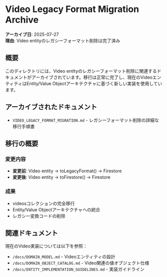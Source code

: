 # Video Legacy Format Migration Archive

**アーカイブ日**: 2025-07-27  
**理由**: Video entityのレガシーフォーマット削除は完了済み

## 概要

このディレクトリには、Video entityのレガシーフォーマット削除に関連するドキュメントがアーカイブされています。移行は正常に完了し、現在のVideoエンティティはEntity/Value Objectアーキテクチャに基づく新しい実装を使用しています。

## アーカイブされたドキュメント

- `VIDEO_LEGACY_FORMAT_MIGRATION.md` - レガシーフォーマット削除の詳細な移行手順書

## 移行の概要

### 変更内容
- **変更前**: Video entity → toLegacyFormat() → Firestore
- **変更後**: Video entity → toFirestore() → Firestore

### 成果
- videosコレクションの完全移行
- Entity/Value Objectアーキテクチャへの統合
- レガシー変換コードの削除

## 関連ドキュメント

現在のVideo実装については以下を参照：
- `/docs/DOMAIN_MODEL.md` - Videoエンティティの設計
- `/docs/DOMAIN_OBJECT_CATALOG.md` - Video関連の値オブジェクト仕様
- `/docs/ENTITY_IMPLEMENTATION_GUIDELINES.md` - 実装ガイドライン